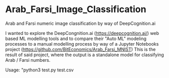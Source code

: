 # Arab_Farsi_Image_Classification
Arab and Farsi numeric image classification by way of DeepCognition.ai

I wanted to explore the DeepCongnition.ai (https://deepcognition.ai/) web based ML modelling tools and to compare their "Auto ML" modeling processes to a manual modelling process by way of a Jupyter Notebooks project (https://github.com/BitEconomics/Arab_Farsi_MNIST) This is the result of said project, where the output is a standalone model for classifying Arab / Farsi numbers. 

Usage: \"python3 test.py test.csv
